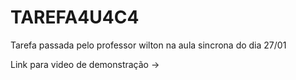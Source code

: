 # TAREFA4U4C4
Tarefa passada pelo professor wilton na aula sincrona do dia 27/01

Link para video de demonstração -> 
